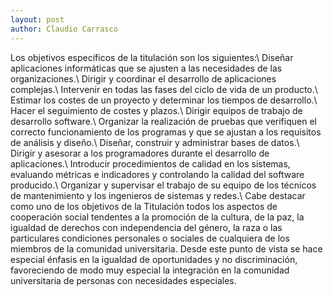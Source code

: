 ```yaml
---
layout: post
author: Claudio Carrasco
---
```

Los objetivos específicos de la titulación son los siguientes:\\
Diseñar aplicaciones informáticas que se ajusten a las necesidades de las organizaciones.\\
Dirigir y coordinar el desarrollo de aplicaciones complejas.\\
Intervenir en todas las fases del ciclo de vida de un producto.\\
Estimar los costes de un proyecto y determinar los tiempos de desarrollo.\\
Hacer el seguimiento de costes y plazos.\\
Dirigir equipos de trabajo de desarrollo software.\\
Organizar la realización de pruebas que verifiquen el correcto funcionamiento de los programas y que se ajustan a los requisitos de análisis y diseño.\\
Diseñar, construir y administrar bases de datos.\\
Dirigir y asesorar a los programadores durante el desarrollo de aplicaciones.\\
Introducir procedimientos de calidad en los sistemas, evaluando métricas e indicadores y controlando la calidad del software producido.\\
Organizar y supervisar el trabajo de su equipo de los técnicos de mantenimiento y los ingenieros de sistemas y redes.\\
Cabe destacar como uno de los objetivos de la Titulación todos los aspectos de cooperación social tendentes a la promoción de la cultura, de la paz, la igualdad de derechos con independencia del género, la raza o las particulares condiciones personales o sociales de cualquiera de los miembros de la comunidad universitaria. Desde este punto de vista se hace especial énfasis en la igualdad de oportunidades y no discriminación, favoreciendo de modo muy especial la integración en la comunidad universitaria de personas con necesidades especiales.



[jekyll-docs]: http://jekyllrb.com/docs/home
[jekyll-gh]:   https://github.com/jekyll/jekyll
[jekyll-talk]: https://talk.jekyllrb.com/
